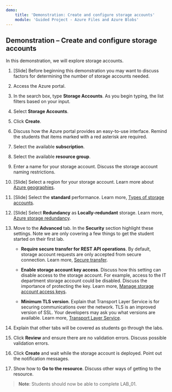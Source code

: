 ```yaml
---
demo:
    title: 'Demonstration: Create and configure storage accounts'
    module: 'Guided Project - Azure Files and Azure Blobs'
---
```

## Demonstration – Create and configure storage accounts 

In this demonstration, we will explore storage accounts.

1. [Slide] Before beginning this demonstration you may want to discuss factors for determining the number of storage accounts needed. 

1. Access the Azure portal.

1. In the search box, type **Storage Accounts**. As you begin typing, the list filters based on your input.

1. Select **Storage Accounts**.

1. Click **Create**.

1. Discuss how the Azure portal provides an easy-to-use interface. Remind the students that items marked with a red asterisk are required.

1. Select the available **subscription**.

1. Select the available **resource group**.

1. Enter a name for your storage account. Discuss the storage account naming restrictions.

1. [Slide] Select a region for your storage account. Learn more about [Azure geographies](https://azure.microsoft.com/explore/global-infrastructure/geographies/).

1. [Slide] Select the **standard** performance. Learn more, [Types of storage accounts](https://learn.microsoft.com/azure/storage/common/storage-account-overview).

1. [Slide] Select **Redundancy** as **Locally-redundant** storage. Learn more, [Azure storage redundancy](https://docs.microsoft.com/azure/storage/common/storage-redundancy).

1. Move to the **Advanced** tab. In the **Security** section highlight these settings. Note we are only covering a few things to get the student started on their first lab. 

    - **Require secure transfer for REST API operations**. By default, storage account requests are only accepted from secure connection. Learn more, [Secure transfer](https://learn.microsoft.com/azure/storage/common/storage-require-secure-transfer).

    - **Enable storage account key access**. Discuss how this setting can disable access to the storage account. For example, access to the IT department storage account could be disabled. Discuss the importance of protecting the key. Learn more, [Manage storage account access keys](https://learn.microsoft.com/azure/storage/common/storage-account-keys-manage?tabs=azure-portal).

    - **Minimum TLS version**. Explain that Transport Layer Service is for securing communications over the network. TLS is an improved version of SSL. Your developers may ask you what versions are available. Learn more, [Transport Layer Service](https://learn.microsoft.com/azure/storage/common/transport-layer-security-configure-minimum-version).

1. Explain that other tabs will be covered as students go through the labs.

1. Click **Review** and ensure there are no validation errors. Discuss possible validation errors. 

1. Click **Create** and wait while the storage account is deployed. Point out the notification messages.

1. Show how to **Go to the resource**. Discuss other ways of getting to the resource.

>**Note**: Students should now be able to complete LAB_01.
